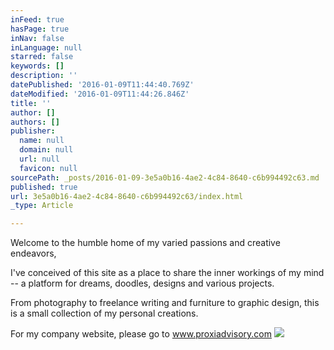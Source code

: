 ```yaml
---
inFeed: true
hasPage: true
inNav: false
inLanguage: null
starred: false
keywords: []
description: ''
datePublished: '2016-01-09T11:44:40.769Z'
dateModified: '2016-01-09T11:44:26.846Z'
title: ''
author: []
authors: []
publisher:
  name: null
  domain: null
  url: null
  favicon: null
sourcePath: _posts/2016-01-09-3e5a0b16-4ae2-4c84-8640-c6b994492c63.md
published: true
url: 3e5a0b16-4ae2-4c84-8640-c6b994492c63/index.html
_type: Article

---
```

Welcome to the humble home of my varied passions and creative endeavors,

I've conceived of this site as a place to share the inner workings of my mind -- a platform for dreams, doodles, designs and various projects.

From photography to freelance writing and furniture to graphic design, this is a small collection of my personal creations. 

For my company website, please go to www.proxiadvisory.com ![](https://the-grid-user-content.s3-us-west-2.amazonaws.com/5bcf299f-82fa-4d65-8306-bccb0e0b060e.tif)